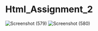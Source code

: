 # Html_Assignment_2

![Screenshot (579)](https://user-images.githubusercontent.com/125570094/219410380-3944ace9-0575-4674-a72f-abba406ada72.png)
![Screenshot (580)](https://user-images.githubusercontent.com/125570094/219410408-0f95a6ef-0c2c-407c-ae16-c432fa78bd9e.png)
